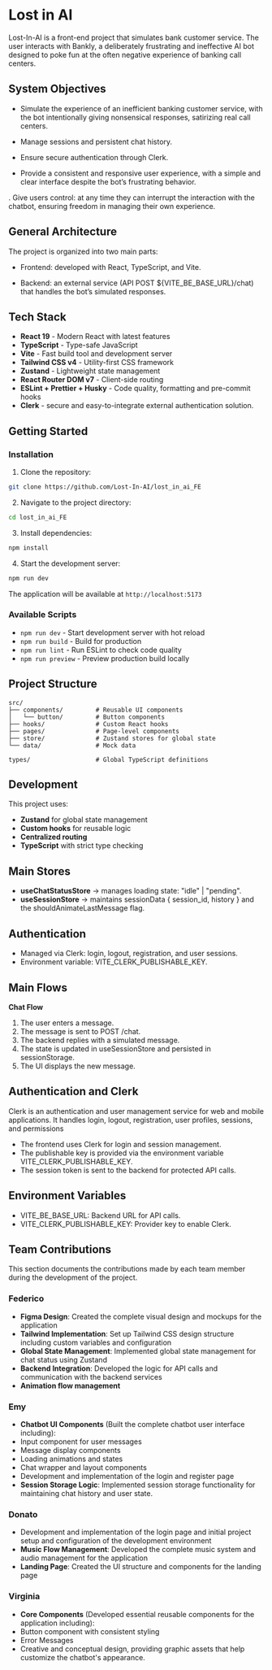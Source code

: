 # Lost in AI

Lost-In-AI is a front-end project that simulates bank customer service. The user interacts with Bankly, a deliberately frustrating and ineffective AI bot designed to poke fun at the often negative experience of banking call centers.

## System Objectives

- Simulate the experience of an inefficient banking customer service, with the bot intentionally giving nonsensical responses, satirizing real call centers.

- Manage sessions and persistent chat history.

- Ensure secure authentication through Clerk.

- Provide a consistent and responsive user experience, with a simple and clear interface despite the bot’s frustrating behavior.

. Give users control: at any time they can interrupt the interaction with the chatbot, ensuring freedom in managing their own experience.

## General Architecture

The project is organized into two main parts:

- Frontend: developed with React, TypeScript, and Vite.

- Backend: an external service (API POST ${VITE_BE_BASE_URL}/chat) that handles the bot’s simulated responses.


## Tech Stack

- **React 19** - Modern React with latest features
- **TypeScript** - Type-safe JavaScript
- **Vite** - Fast build tool and development server
- **Tailwind CSS v4** - Utility-first CSS framework
- **Zustand** - Lightweight state management
- **React Router DOM v7** - Client-side routing
- **ESLint + Prettier + Husky** - Code quality, formatting and pre-commit hooks
- **Clerk** - secure and easy-to-integrate external authentication solution.

## Getting Started

### Installation

1. Clone the repository:
```bash
git clone https://github.com/Lost-In-AI/lost_in_ai_FE
```

2. Navigate to the project directory:
```bash
cd lost_in_ai_FE
```

3. Install dependencies:
```bash
npm install
```

4. Start the development server:
```bash
npm run dev
```

The application will be available at `http://localhost:5173`

### Available Scripts

- `npm run dev` - Start development server with hot reload
- `npm run build` - Build for production
- `npm run lint` - Run ESLint to check code quality
- `npm run preview` - Preview production build locally

## Project Structure

```
src/
├── components/         # Reusable UI components
│   └── button/         # Button components
├── hooks/              # Custom React hooks
├── pages/              # Page-level components
├── store/              # Zustand stores for global state
└── data/               # Mock data

types/                  # Global TypeScript definitions
```

## Development

This project uses:
- **Zustand** for global state management
- **Custom hooks** for reusable logic
- **Centralized routing**
- **TypeScript** with strict type checking

## Main Stores

- **useChatStatusStore** → manages loading state: "idle" | "pending".
- **useSessionStore** → maintains sessionData { session_id, history } and the shouldAnimateLastMessage flag.

## Authentication

- Managed via Clerk: login, logout, registration, and user sessions.
- Environment variable: VITE_CLERK_PUBLISHABLE_KEY.


## Main Flows

**Chat Flow** 

1. The user enters a message.
2. The message is sent to POST /chat.
3. The backend replies with a simulated message.
4. The state is updated in useSessionStore and persisted in sessionStorage.
5. The UI displays the new message.

## Authentication and Clerk

Clerk is an authentication and user management service for web and mobile applications. It handles login, logout, registration, user profiles, sessions, and permissions

- The frontend uses Clerk for login and session management.
- The publishable key is provided via the environment variable VITE_CLERK_PUBLISHABLE_KEY.
- The session token is sent to the backend for protected API calls.

## Environment Variables

- VITE_BE_BASE_URL: Backend URL for API calls.
- VITE_CLERK_PUBLISHABLE_KEY: Provider key to enable Clerk.


## Team Contributions

This section documents the contributions made by each team member during the development of the project.

### Federico

- **Figma Design**: Created the complete visual design and mockups for the application
- **Tailwind Implementation**: Set up Tailwind CSS design structure including custom variables and configuration
- **Global State Management**: Implemented global state management for chat status using Zustand
- **Backend Integration**: Developed the logic for API calls and communication with the backend services
- **Animation flow management**

### Emy

- **Chatbot UI Components** (Built the complete chatbot user interface including):
- Input component for user messages
- Message display components
- Loading animations and states
- Chat wrapper and layout components
- Development and implementation of the login and register page
- **Session Storage Logic**: Implemented session storage functionality for maintaining chat history and user state.

### Donato

- Development and implementation of the login page and initial project setup and configuration of the development environment
- **Music Flow Management**: Developed the complete music system and audio management for the application
- **Landing Page**: Created the UI structure and components for the landing page

### Virginia

- **Core Components** (Developed essential reusable components for the application including):
- Button component with consistent styling
- Error Messages
- Creative and conceptual design, providing graphic assets that help customize the chatbot's appearance.

